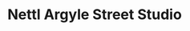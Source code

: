 ---
title: "Nettl Argyle Street Studio"
url: /glasgow/nettl-argyle-street-studio/
shop: Kopieren
---